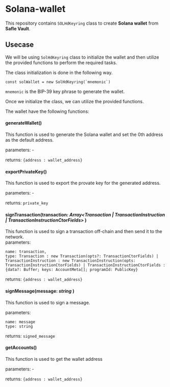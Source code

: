 # Solana-wallet

This repository contains `SOLHdKeyring` class to create **Solana wallet** from **Safle Vault**.

## Usecase

We will be using `SolHdKeyring` class to initialize the wallet and then utilize the provided functions to perform the required tasks. 

The class initialization is done in the following way.

```
const solWallet = new SolHdKeyring(`mnemonic`)
```

`mnemonic` is the BIP-39 key phrase to generate the wallet.

Once we initialize the class, we can utilize the provided functions. 


The wallet have the following functions:

#### generateWallet()
This function is used to generate the Solana wallet and set the 0th address as the default address. 

parameters: -

returns: `{address : wallet_address}`

#### exportPrivateKey()
This function is used to export the provate key for the generated address.

parameters: -

returns: `private_key`

#### signTransaction(transaction: *Array<Transaction | TransactionInstruction | TransactionInstructionCtorFields>* )
This function is used to sign a transaction off-chain and then send it to the network.<br />
parameters: 

```
name: transaction,
type: Transaction : new Transaction(opts?: TransactionCtorFields) | TransactionInstruction : new TransactionInstruction(opts: TransactionInstructionCtorFields) | TransactionInstructionCtorFields : {data?: Buffer; keys: AccountMeta[]; programId: PublicKey}
```
returns: `{address : wallet_address}`


#### signMessage(message: *string* )
This function is used to sign a message.

parameters: 
```
name: message
type: string
```

returns: `signed_message`

#### getAccounts()
This function is used to get the wallet address

parameters: -

returns: `{address : wallet_address}`
